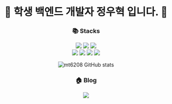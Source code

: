 <h1 align="center">🙂 학생 백엔드 개발자 정우혁 입니다. 🙂 </h1>

<div align=center> <h3>  📚 Stacks  </h3></div>

<div align=center> 
  <img src="https://img.shields.io/badge/Java-007396?style=flat&logo=java&logoColor=white"> 
  <img src="https://img.shields.io/badge/Spring-6DB33F?style=flat&logo=Spring&logoColor=white">
  <img src="https://img.shields.io/badge/MySQL-4479A1?style=flat&logo=mysql&logoColor=white">
  <br>
  <img src="https://img.shields.io/badge/Linux-FCC624?style=flat&logo=linux&logoColor=black"> 
  <img src="https://img.shields.io/badge/Ubuntu-E95420?style=flat&logo=Ubuntu&logoColor=black">
  <img src="https://img.shields.io/badge/Amazon AWS-232F3E?style=flat&logo=amazonaws&logoColor=white"> 
  <img src="https://img.shields.io/badge/Git-F05032?style=flat&logo=git&logoColor=white">
  <br>
  
![mt6208 GitHub stats](https://github-readme-stats.vercel.app/api?username=mr6208&show_icons=true&theme=dark)

<h3>🏠 Blog </h3>
<a href="https://dnfjrdl.tistory.com/" target="_blank"> <img src="https://img.shields.io/badge/TSTORY-FF5722?style=flat&logo=blogger&logoColor=white"/>

</div>
